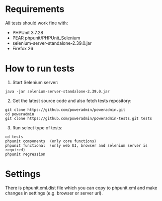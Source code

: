 # Requirements

All tests should work fine with:
* PHPUnit 3.7.28
* PEAR phpunit/PHPUnit_Selenium
* selenium-server-standalone-2.39.0.jar
* Firefox 26


# How to run tests

1. Start Selenium server:

```
java -jar selenium-server-standalone-2.39.0.jar
```

2. Get the latest source code and also fetch tests repository:

```
git clone https://github.com/poweradmin/poweradmin.git
cd poweradmin
git clone https://github.com/poweradmin/poweradmin-tests.git tests
```

3. Run select type of tests:

```
cd tests
phpunit components	(only core functions)
phpunit functional	(only web UI, browser and selenium server is required)
phpunit regression
```


# Settings

There is phpunit.xml.dist file which you can copy to phpunit.xml and make changes in settings
(e.g. browser or server url).

